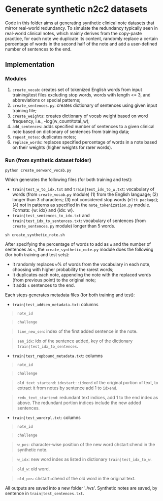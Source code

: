 # Generate synthetic n2c2 datasets
Code in this folder aims at generating synthetic clinical note datasets that mirror real-world redundancy. 
 To simulate the redundancy typically seen in real-world clinical notes, which mainly derives from the 
 copy-paste practice, for each note we duplicate its content, randomly replace a certain percentage 
  of words in the second half of the note and add a user-defined number of sentences to the end.

## Implementation
### Modules
1. `create_vocab`: creates set of tokenized English words from input training/test files excluding stop words, words with length <= 3, and abbreviations or special patterns;
2. `create_sentences.py`: creates dictionary of sentences using given input training file;
3. `create_weights`: creates dictionary of vocab weight based on word frequency, i.e., -log(w_count/total_w);
4. `add_sentences`: adds specified number of sentences to a given clinical note based on dictionary of sentences from training data;
5. `repeat_notes`: duplicates notes;
6. `replace_words`: replaces specified percentage of words in a note based on their weights (higher weights for rarer words).

### Run (from synthetic dataset folder)

```python create_senword_vocab.py```

Which generates the following files (for both training and test):
- `train|test_w_to_idx.txt` and `train|test_idx_to_w.txt`: vocabulary of words (from `create_vocab.py` module) (1) from 
the English language; (2) longer than 3 characters; (3) not considered stop words (`nltk package`); (4) not in patterns 
as specified in the `note_tokenization.py` module. Formats: {w: idx} and {idx: w}.
- `train|test_sentences_to_idx.txt` and `train|test_idx_to_sentences.txt`: vocabulary of sentences (from `create_sentences.py` module) 
longer than 5 words.

```sh create_synthetic_note.sh```

After specifying the percentage of words to add as `w` and the number of sentences as `s`, the `create_synthetic_note.py` 
module does the following (for both training and test sets):
- It randomly replaces `w`% of words from the vocabulary in each note, choosing with higher probability the rarest words;
- It duplicates each note, appending the note with the replaced words (from previous point) to the original note;
- It adds `s` sentences to the end.

Each steps generates metadata files (for both training and test):
- `train|test_addsen_metadata.txt`: columns 
> `note_id`

> `challenge`

> `line_new_sen`: index of the first added sentence in the note.

> `sen_idx`: idx of the sentence added, key of the dictionary `train|test_idx_to_sentences`.

- `train|test_repbound_metadata.txt`: columns
> `note_id`

> `challenge`

> `old_text_startend`: `idxstart::idxend` of the original portion of text, to extract it from notes by sentence add 1 to 
> `idxend`.

> `redu_text_startend`: redundant text indices, add 1 to the end index as above. The redundant portion indices include 
> the new added sentences.

- `train|test_wordrpl.txt`: columns
> `note_id`

> `challenge`

> `w_pos`: character-wise position of the new word chstart:chend in the synthetic note.

> `w_idx`: new word index as listed in dictionary `train|test_idx_to_w`.

> `old_w`: old word.

> `old_pos`: chstart::chend of the old word in the original text.

All outputs are saved into a new folder './$w$s'. Synthetic notes are saved, by sentence in `train|test_sentences.txt`.
